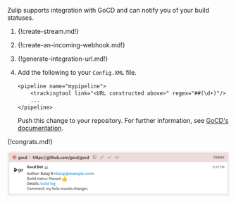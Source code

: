 Zulip supports integration with GoCD and can notify you of
your build statuses.

1. {!create-stream.md!}

1. {!create-an-incoming-webhook.md!}

1. {!generate-integration-url.md!}

1. Add the following to your `Config.XML` file.

    ```
    <pipeline name="mypipeline">
        <trackingtool link="<URL constructed above>" regex="##(\d+)"/>
        ...
    </pipeline>
    ```

    Push this change to your repository. For further information,
    see [GoCD's documentation](https://docs.gocd.org/current/integration/).

{!congrats.md!}

![](/static/images/integrations/gocd/001.png)
